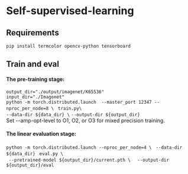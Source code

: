 # Self-supervised-learning
## Requirements  
`pip install termcolor opencv-python tensorboard`

## Train and eval
#### The pre-training stage:
`output_dir="./output/imagenet/K65536"`       
`input_dir="./Imagenet"`  
   `python -m torch.distributed.launch  --master_port 12347 --nproc_per_node=8 \ `
    `train.py\`  
    `--data-dir ${data_dir} \`
    `--output-dir ${output_dir}`  
    Set --amp-opt-level to O1, O2, or O3 for mixed precision training. 
 #### The linear evaluation stage:
 `python -m torch.distributed.launch --nproc_per_node=4 \`
  ` --data-dir ${data_dir}`
  ` eval.py \`    
  ` --pretrained-model ${output_dir}/current.pth \`
  `  --output-dir ${output_dir}/eval`
